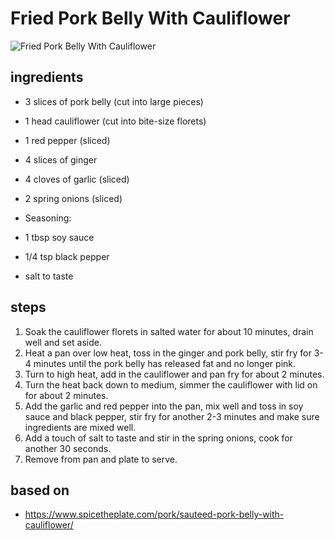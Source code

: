 # Fried Pork Belly With Cauliflower

![Fried Pork Belly With Cauliflower](https://recipes.ratcliffefamily.org/images/fried-pork-belly-with-cauliflower.jpg)

## ingredients

- 3 slices of pork belly (cut into large pieces)
- 1 head cauliflower (cut into bite-size florets)
- 1 red pepper (sliced)
- 4 slices of ginger
- 4 cloves of garlic (sliced)
- 2 spring onions (sliced)

- Seasoning:

- 1 tbsp soy sauce
- 1/4 tsp black pepper
- salt to taste

## steps

1. Soak the cauliflower florets in salted water for about 10 minutes, drain well and set aside.
2. Heat a pan over low heat, toss in the ginger and pork belly, stir fry for 3-4 minutes until the pork belly has released fat and no longer pink.
3. Turn to high heat, add in the cauliflower and pan fry for about 2 minutes.
4. Turn the heat back down to medium, simmer the cauliflower with lid on for about 2 minutes.
5. Add the garlic and red pepper into the pan, mix well and toss in soy sauce and black pepper, stir fry for another 2-3 minutes and make sure ingredients are mixed well.
6. Add a touch of salt to taste and stir in the spring onions, cook for another 30 seconds.
7. Remove from pan and plate to serve.

## based on

- https://www.spicetheplate.com/pork/sauteed-pork-belly-with-cauliflower/
